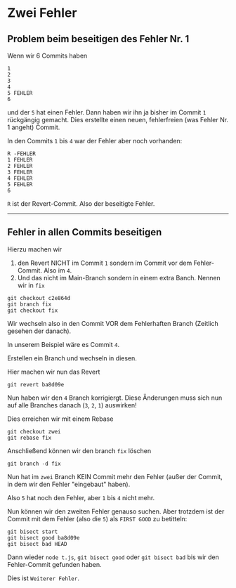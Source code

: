 # Zwei Fehler

## Problem beim beseitigen des Fehler Nr. 1

Wenn wir 6 Commits haben

```
1
2
3
4
5 FEHLER
6
```

und der `5` hat einen Fehler. Dann haben wir ihn ja bisher im Commit `1` rückgängig gemacht.
Dies erstellte einen neuen, fehlerfreien (was Fehler Nr. 1 angeht) Commit.

In den Commits `1` bis `4` war der Fehler aber noch vorhanden:

```
R -FEHLER
1 FEHLER
2 FEHLER
3 FEHLER
4 FEHLER
5 FEHLER
6
```

`R` ist der Revert-Commit. Also der beseitigte Fehler.

---

## Fehler in allen Commits beseitigen

Hierzu machen wir

1. den Revert NICHT im Commit `1` sondern im Commit vor dem Fehler-Commit. Also im `4`.
2. Und das nicht im Main-Branch sondern in einem extra Banch. Nennen wir in `fix`

```
git checkout c2e864d
git branch fix
git checkout fix
```

Wir wechseln also in den Commit VOR dem Fehlerhaften Branch (Zeitlich gesehen der danach).

In unserem Beispiel wäre es Commit `4`.

Erstellen ein Branch und wechseln in diesen.

Hier machen wir nun das Revert

```
git revert ba8d09e
```

Nun haben wir den `4` Branch korrigiergt. Diese Änderungen muss sich nun auf alle Branches danach (`3`, `2`, `1`) auswirken!

Dies erreichen wir mit einem Rebase

```
git checkout zwei
git rebase fix
```

Anschließend können wir den branch `fix` löschen

```
git branch -d fix
```

Nun hat im `zwei` Branch KEIN Commit mehr den Fehler (außer der Commit, in dem wir den Fehler "eingebaut" haben).

Also `5` hat noch den Fehler, aber `1` bis `4` nicht mehr.

Nun können wir den zweiten Fehler genauso suchen. Aber trotzdem ist der Commit mit dem Fehler (also die `5`) als `FIRST GOOD` zu betitteln:

```
git bisect start
git bisect good ba8d09e
git bisect bad HEAD
```

Dann wieder `node t.js`, `git bisect good` oder `git bisect bad` bis wir den Fehler-Commit gefunden haben.

Dies ist `Weiterer Fehler`.


